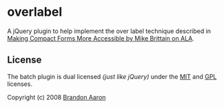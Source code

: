 # overlabel

A jQuery plugin to help implement the over label technique described in [Making Compact Forms More Accessible by Mike Brittain on ALA](http://alistapart.com/articles/makingcompactformsmoreaccessible).


## License

The batch plugin is dual licensed *(just like jQuery)* under the [MIT](http://www.opensource.org/licenses/mit-license.php) and [GPL](http://www.opensource.org/licenses/gpl-license.php) licenses.

Copyright (c) 2008 [Brandon Aaron](http://brandonaaron.net)